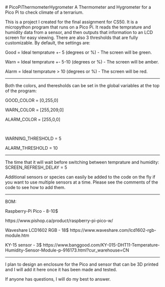 <p># PicoPiThermometerHygrometer A Thermometer and Hygrometer for a Pico Pi to check climate of a terrarium.</p>

<p>This is a project I created for the final assignment for CS50. It is a micropython program that runs on a Pico Pi. It reads the temprature and humidity data from a sensor, and then outputs that information to an LCD screen for easy viewing. There are also 3 thresholds that are fully customizable. By default, the settings are:</p>

<p>Good = Ideal temprature +- 5 (degrees or %) - The screen will be green.</p>

<p>Warn = Ideal temprature +- 5-10 (degrees or %) - The screen will be amber.</p>

<p>Alarm = Ideal temprature > 10 (degrees or %) - The screen will be red.</p>

<hr>

<p> Both the colors, and theresholds can be set in the global variables at the top of the program:</p>

<p>GOOD_COLOR = [0,255,0]</p>

<p>WARN_COLOR = [255,209,0]</p>

<p>ALARM_COLOR = [255,0,0]</p>

<br>

<p>WARNING_THRESHOLD = 5</p>

<p>ALARM_THRESHOLD = 10</p>

<hr>

<p> The time that it will wait before switching between temprature and humidity: 
<br> SCREEN_REFRESH_DELAY = 5</p>

<p> Additional sensors or species can easily be added to the code on the fly if you want to use multiple sensors at a time. Please see the comments of the code to see how to add them.</p>

<hr>

<p> BOM:</p>

<p>Raspberry-Pi Pico - 8-10$</p>
  https://www.pishop.ca/product/raspberry-pi-pico-w/</p>

<p>Waveshare LCD1602 RGB - 18$
  https://www.waveshare.com/lcd1602-rgb-module.htm</p> 
  
<p>KY-15 sensor - 3$
  https://www.banggood.com/KY-015-DHT11-Temperature-Humidity-Sensor-Module-p-916173.html?cur_warehouse=CN</p>
  
<hr>

<p>I plan to design an enclosure for the Pico and sensor that can be 3D printed and I will add it here once it has been made and tested.</p>

<p> If anyone has questions, I will do my best to answer.</p>

